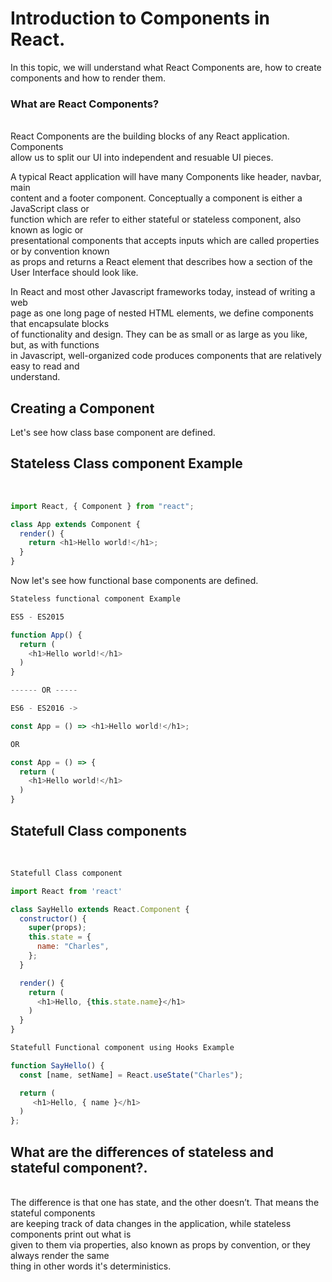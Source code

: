 # Introduction to Components in React.

In this topic, we will understand what React Components are, how to create<br> components and how to render them.

### What are React Components?

<br>
React Components are the building blocks of any React application. Components<br> allow us to split our UI into independent and resuable UI pieces.<br>

A typical React application will have many Components like header, navbar, main<br> content and a footer component. Conceptually a component is either a JavaScript class or<br> function which are refer to either stateful or stateless component, also known as logic or<br> presentational components that accepts inputs which are called properties or by convention known<br> as props and returns a React element that describes how a section of the User Interface should look like.<br>

In React and most other Javascript frameworks today, instead of writing a web<br> page as one long page of nested HTML elements, we define components that encapsulate blocks<br> of functionality and design. They can be as small or as large as you like, but, as with functions<br> in Javascript, well-organized code produces components that are relatively easy to read and<br> understand.

## Creating a Component

Let's see how class base component are defined.

## Stateless Class component Example

<br>

```js
import React, { Component } from "react";

class App extends Component {
  render() {
    return <h1>Hello world!</h1>;
  }
}
```

Now let's see how functional base components are defined.

```js
Stateless functional component Example

ES5 - ES2015

function App() {
  return (
    <h1>Hello world!</h1>
  )
}

------ OR -----

ES6 - ES2016 ->

const App = () => <h1>Hello world!</h1>;

OR

const App = () => {
  return (
    <h1>Hello world!</h1>
  )
}
```

## Statefull Class components

<br>

```js
Statefull Class component

import React from 'react'

class SayHello extends React.Component {
  constructor() {
    super(props);
    this.state = {
      name: "Charles",
    };
  }

  render() {
    return (
      <h1>Hello, {this.state.name}</h1>
    )
  }
}
```

```js
Statefull Functional component using Hooks Example

function SayHello() {
  const [name, setName] = React.useState("Charles");

  return (
     <h1>Hello, { name }</h1>
  )
};
```

## What are the differences of stateless and stateful component?.

<br>
The difference is that one has state, and the other doesn’t. That means the stateful components<br> are keeping track of data changes in the application, while stateless components print out what is<br> given to them via properties, also known as props by convention, or they always render the same<br> thing in other words it's deterministics.
